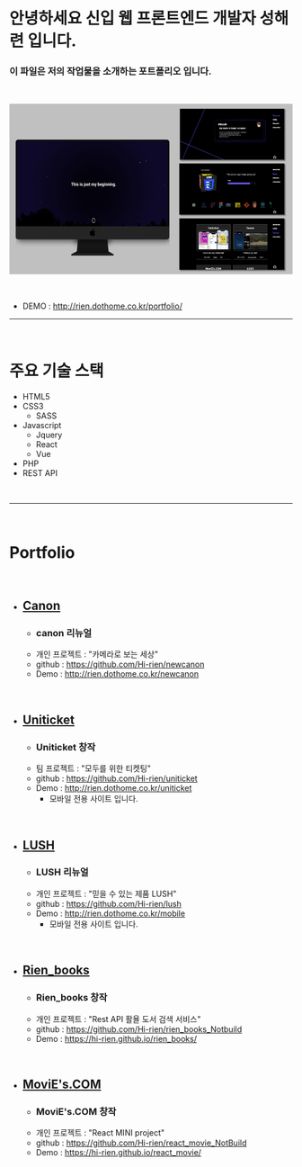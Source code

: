 # 안녕하세요 신입 웹 프론트엔드 개발자 성해련 입니다.
### 이 파일은 저의 작업물을 소개하는 포트폴리오 입니다.

<br>

![portfolio](./img/portfolio.png)

<br> 

- DEMO : http://rien.dothome.co.kr/portfolio/

***

<br>

# **주요 기술 스택**

- HTML5
- CSS3
  - SASS
- Javascript
  - Jquery
  - React
  - Vue
- PHP
- REST API

<br>

***

<br>

# **Portfolio**

<br>

- ## <a style="color:inherit" href="https://rien.dothome.co.kr/newcanon">**Canon**</a>
  - ### canon 리뉴얼 <br>
  - 개인 프로젝트 : "카메라로 보는 세상"
  - github : <a style="color:inherit" href="https://github.com/Hi-rien/newcanon">https://github.com/Hi-rien/newcanon</a>
  - Demo : <a style="color:inherit" href="http://rien.dothome.co.kr/portfolio/">http://rien.dothome.co.kr/newcanon</a>
  
<br>

- ## <a style="color:inherit" href="https://rien.dothome.co.kr/uniticket">**Uniticket**</a>
  - ### Uniticket 창작 <br>
  - 팀 프로젝트 : "모두를 위한 티켓팅"
  - github : <a style="color:inherit" href="https://github.com/Hi-rien/uniticket">https://github.com/Hi-rien/uniticket</a>
  - Demo : <a style="color:inherit" href="http://rien.dothome.co.kr/uniticket">http://rien.dothome.co.kr/uniticket</a>
    - 모바일 전용 사이트 입니다.


<br>

- ## <a style="color:inherit" href="https://rien.dothome.co.kr/mobile">**LUSH**</a>
  - ### LUSH 리뉴얼 <br>
  - 개인 프로젝트 : "믿을 수 있는 제품 LUSH"
  - github : <a style="color:inherit" href="https://github.com/Hi-rien/lush">https://github.com/Hi-rien/lush</a>
  - Demo : <a style="color:inherit" href="http://rien.dothome.co.kr/mobile">http://rien.dothome.co.kr/mobile</a>
    - 모바일 전용 사이트 입니다.

<br>

- ## <a style="color:inherit" href="https://hi-rien.github.io/rien_books/">**Rien_books**</a>
  - ### Rien_books 창작 <br>
  - 개인 프로젝트 : "Rest API 활욜 도서 검색 서비스"
  - github : <a style="color:inherit" href="https://github.com/Hi-rien/rien_books_Notbuild">https://github.com/Hi-rien/rien_books_Notbuild</a>
  - Demo : <a style="color:inherit" href="https://hi-rien.github.io/rien_books/">https://hi-rien.github.io/rien_books/</a>

<br>

- ## <a style="color:inherit" href="https://hi-rien.github.io/react_movie/">**MoviE's.COM**</a>
  - ### MoviE's.COM 창작 <br>
  - 개인 프로젝트 : "React MINI project"
  - github : <a style="color:inherit" href="https://github.com/Hi-rien/react_movie_NotBuild">https://github.com/Hi-rien/react_movie_NotBuild</a>
  - Demo : <a style="color:inherit" href="https://hi-rien.github.io/react_movie/">https://hi-rien.github.io/react_movie/</a>



